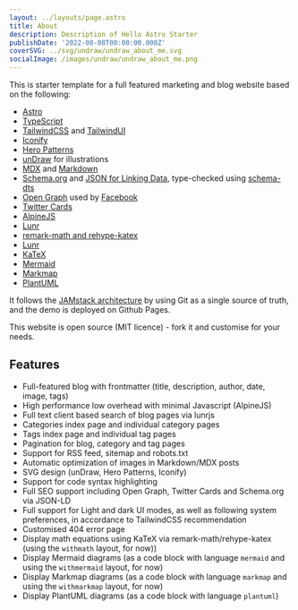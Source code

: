 ```yaml
---
layout: ../layouts/page.astro
title: About
description: Description of Hello Astro Starter
publishDate: '2022-08-08T00:00:00.000Z'
coverSVG: ../svg/undraw/undraw_about_me.svg
socialImage: /images/undraw/undraw_about_me.png
---
```


This is starter template for a full featured marketing and blog website based on the following:

- [Astro](https://astro.build/)
- [TypeScript](https://www.typescriptlang.org/)
- [TailwindCSS](https://tailwindcss.com) and [TailwindUI](https://tailwindui.com)
- [Iconify](https://iconify.design/)
- [Hero Patterns](https://heropatterns.com/)
- [unDraw](https://undraw.co/) for illustrations
- [MDX](https://mdxjs.com/) and [Markdown](https://www.markdownguide.org/)
- [Schema.org](https://schema.org/) and [JSON for Linking Data](https://json-ld.org/), type-checked using [schema-dts](https://github.com/google/schema-dts)
- [Open Graph](https://ogp.me/) used by [Facebook](https://developers.facebook.com/docs/sharing/webmasters/#markup)
- [Twitter Cards](https://developer.twitter.com/en/docs/twitter-for-websites/cards/overview/abouts-cards)
- [AlpineJS](https://alpinejs.dev)
- [Lunr](https://lunrjs.com)
- [remark-math and rehype-katex](https://github.com/remarkjs/remark-math)
- [Lunr](https://lunrjs.com)
- [KaTeX](https://katex.org)
- [Mermaid](https://mermaid-js.github.io/mermaid/#/)
- [Markmap](https://markmap.js.org)
- [PlantUML](https://plantuml.com)

It follows the [JAMstack architecture](https://jamstack.org) by using Git as a single source of truth, and the demo is deployed on Github Pages.

This website is open source (MIT licence) - fork it and customise for your needs.

## Features

- Full-featured blog with frontmatter (title, description, author, date, image, tags)
- High performance low overhead with minimal Javascript (AlpineJS)
- Full text client based search of blog pages via lunrjs
- Categories index page and individual category pages
- Tags index page and individual tag pages
- Pagination for blog, category and tag pages
- Support for RSS feed, sitemap and robots.txt
- Automatic optimization of images in Markdown/MDX posts
- SVG design (unDraw, Hero Patterns, Iconify)
- Support for code syntax highlighting
- Full SEO support including Open Graph, Twitter Cards and Schema.org via JSON-LD
- Full support for Light and dark UI modes, as well as following system preferences, in accordance to TailwindCSS recommendation
- Customised 404 error page
- Display math equations using KaTeX via remark-math/rehype-katex (using the `withmath` layout, for now))
- Display Mermaid diagrams (as a code block with language `mermaid` and using the `withmermaid` layout, for now)
- Display Markmap diagrams (as a code block with language `markmap` and using the `withmarkmap` layout, for now)
- Display PlantUML diagrams (as a code block with language `plantuml`)
